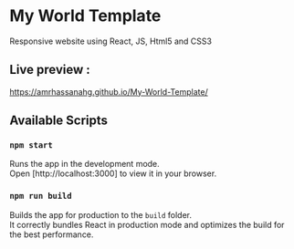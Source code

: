 # My World Template

Responsive website using React, JS, Html5 and CSS3

## Live preview :

https://amrhassanahg.github.io/My-World-Template/

## Available Scripts

### `npm start`

Runs the app in the development mode.\
Open [http://localhost:3000] to view it in your browser.

### `npm run build`

Builds the app for production to the `build` folder.\
It correctly bundles React in production mode and optimizes the build for the best performance.
